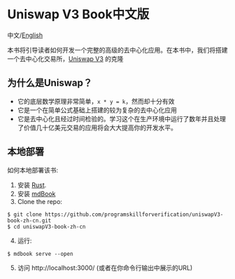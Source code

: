 # Uniswap V3 Book中文版

中文/[English](https://github.com/Jeiwan/uniswapv3-book)

本书将引导读者如何开发一个完整的高级的去中心化应用。在本书中，我们将搭建一个去中心化交易所，[Uniswap V3](https://uniswap.org/) 的克隆



## 为什么是Uniswap？
- 它的底层数学原理非常简单，`x * y = k`，然而却十分有效
- 它是一个在简单公式基础上搭建的较为复杂的去中心化应用
- 它是去中心化且经过时间检验的。学习这个在生产环境中运行了数年并且处理了价值几十亿美元交易的应用将会大大提高你的开发水平。


## 本地部署

如何本地部署该书:
1. 安装 [Rust](https://www.rust-lang.org/).
2. 安装 [mdBook](https://github.com/rust-lang/mdBook)
3. Clone the repo:
  ```shell
  $ git clone https://github.com/programskillforverification/uniswapV3-book-zh-cn.git
  $ cd uniswapV3-book-zh-cn
  ```
4. 运行:
  ```shell
  $ mdbook serve --open
  ```
5. 访问 http://localhost:3000/ (或者在你命令行输出中展示的URL)

